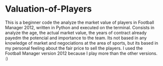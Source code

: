# Valuation-of-Players
This is a beginner code the analyze the market value of players in Football Manager 2012, written in Python and executed on the terminal. 
Consists in analyze the age, the actual market value, the years of contract already payedm the potencial and importance to the team. 
Its not based in any knowledge of market and negociations at the area of sports, but its based in my personal feeling about the fair price to sell the players. 
I used the Football Manager version 2012 because I play more than the other versions.
:)
